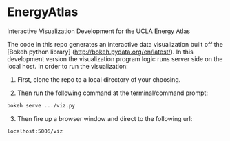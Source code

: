 # EnergyAtlas
Interactive Visualization Development for the UCLA Energy Atlas

The code in this repo generates an interactive data visualization built off the [Bokeh python library] (http://bokeh.pydata.org/en/latest/).
In this development version the visualization program logic runs server side on the local host.
In order to run the visualization:

1. First, clone the repo to a local directory of your choosing.

2. Then run the following command at the terminal/command prompt:

```bash
bokeh serve .../viz.py
```

3. Then fire up a browser window and direct to the following url:

```
localhost:5006/viz
```

